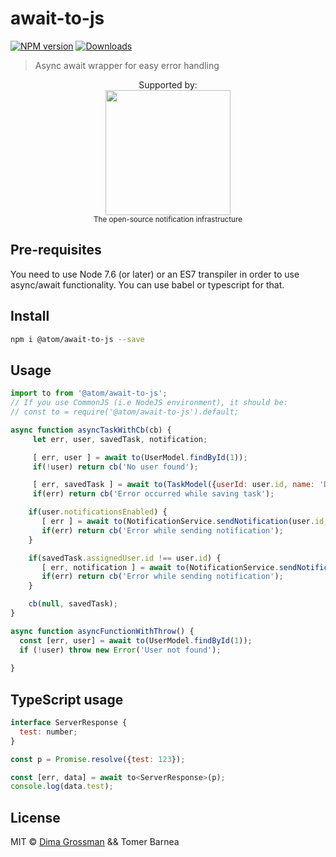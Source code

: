 # await-to-js

[![NPM version][npm-image]][npm-url]
[![Downloads][download-badge]][npm-url]

> Async await wrapper for easy error handling


<div align="center">
	Supported by:
  </div><div align="center">
		<a href="https://github.com/novuhq/novu">
			<img src="https://user-images.githubusercontent.com/8872447/165779274-22a190da-3284-487e-bd1e-14983df12cbb.png" width="200">
		</a>
    </div>
    <div align="center">  <sup>The open-source notification infrastructure</sup>
</div>
    
## Pre-requisites
You need to use Node 7.6 (or later) or an ES7 transpiler in order to use async/await functionality.
You can use babel or typescript for that.

## Install

```sh
npm i @atom/await-to-js --save
```

## Usage

```js
import to from '@atom/await-to-js';
// If you use CommonJS (i.e NodeJS environment), it should be:
// const to = require('@atom/await-to-js').default;

async function asyncTaskWithCb(cb) {
     let err, user, savedTask, notification;

     [ err, user ] = await to(UserModel.findById(1));
     if(!user) return cb('No user found');

     [ err, savedTask ] = await to(TaskModel({userId: user.id, name: 'Demo Task'}));
     if(err) return cb('Error occurred while saving task');

    if(user.notificationsEnabled) {
       [ err ] = await to(NotificationService.sendNotification(user.id, 'Task Created'));
       if(err) return cb('Error while sending notification');
    }

    if(savedTask.assignedUser.id !== user.id) {
       [ err, notification ] = await to(NotificationService.sendNotification(savedTask.assignedUser.id, 'Task was created for you'));
       if(err) return cb('Error while sending notification');
    }

    cb(null, savedTask);
}

async function asyncFunctionWithThrow() {
  const [err, user] = await to(UserModel.findById(1));
  if (!user) throw new Error('User not found');
  
}
```

## TypeScript usage
```javascript
interface ServerResponse {
  test: number;
}

const p = Promise.resolve({test: 123});

const [err, data] = await to<ServerResponse>(p);
console.log(data.test);
```


## License

MIT © [Dima Grossman](http://blog.grossman.io) && Tomer Barnea

[npm-url]: https://npmjs.org/package/await-to-js
[npm-image]: https://img.shields.io/npm/v/await-to-js.svg?style=flat-square

[travis-url]: https://travis-ci.org/scopsy/await-to-js
[travis-image]: https://img.shields.io/travis/scopsy/await-to-js.svg?style=flat-square

[coveralls-url]: https://coveralls.io/r/scopsy/await-to-js
[coveralls-image]: https://img.shields.io/coveralls/scopsy/await-to-js.svg?style=flat-square

[depstat-url]: https://david-dm.org/scopsy/await-to-js
[depstat-image]: https://david-dm.org/scopsy/await-to-js.svg?style=flat-square

[download-badge]: http://img.shields.io/npm/dm/await-to-js.svg?style=flat-square
